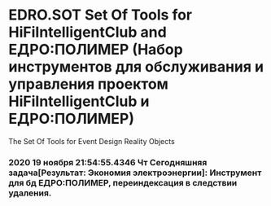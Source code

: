 # EDRO.SOT Set Of Tools for HiFiIntelligentClub and ЕДРО:ПОЛИМЕР (Набор инструментов для обслуживания и управления проектом HiFiIntelligentClub и ЕДРО:ПОЛИМЕР)
The Set Of Tools for Event Design Reality Objects
### 2020 19 ноября 21:54:55.4346 Чт Сегодняшняя задача[Результат: Экономия электроэнергии]: Инструмент для бд ЕДРО:ПОЛИМЕР, переиндексация в следствии удаления.

